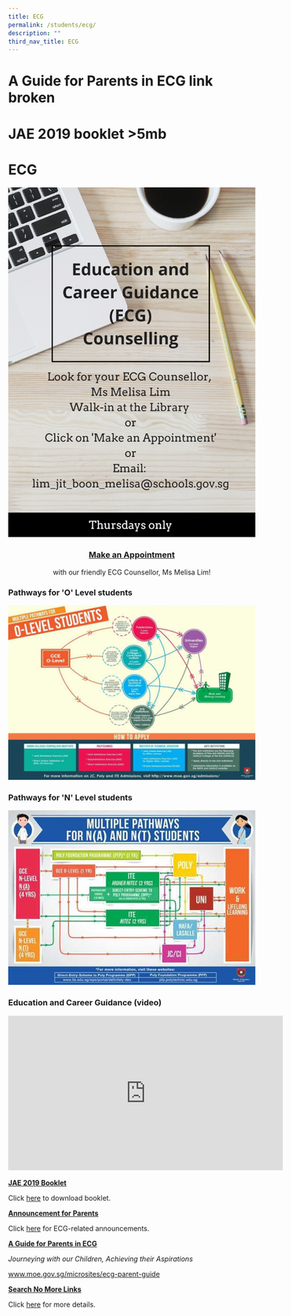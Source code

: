 ```yaml
---
title: ECG
permalink: /students/ecg/
description: ""
third_nav_title: ECG
---
```

# A Guide for Parents in ECG link broken

# JAE 2019 booklet >5mb
# ECG

![](/images/Our%20BBSS%20Experience/BBSS%20Student%20Wellbeing/Student/ECG%20Poster%202019.jpg)

### **<center><a href="https://go.gov.sg/ecg-msmel" target="_blank">Make an Appointment</a></center>**

<center>with our friendly ECG Counsellor, Ms Melisa Lim!</center>

### Pathways for 'O' Level students

![](/images/Our%20BBSS%20Experience/BBSS%20Student%20Wellbeing/Student/GCE%20O%20Level%20Multiple%20Pathways.jpg)

### Pathways for 'N' Level students

![](/images/Our%20BBSS%20Experience/BBSS%20Student%20Wellbeing/Student/multiple-pathways-N-level.jpg)

### Education and Career Guidance (video)

<iframe width="560" height="315" src="https://www.youtube.com/embed/12ass4FSCcg" title="Education and Career Guidance" frameborder="0" allow="accelerometer; autoplay; clipboard-write; encrypted-media; gyroscope; picture-in-picture" allowfullscreen></iframe>

**<u>JAE 2019 Booklet</u>**

Click <a href="https://bukitbatoksec.moe.edu.sg/qql/slot/u537/Total%20Curriculum/BBSS%20Student%20Wellbeing/JAE%20Exercise%202018%20Booklet/JAE%20Exercise%202019%20Booklet.pdf" target="_blank">here</a> to download booklet.

**<u>Announcement for Parents</u>**

Click <a href="/students/ECG/announcement-for-parents/" target="_blank">here</a> for ECG-related announcements.

**<u>A Guide for Parents in ECG</u>**  

_Journeying with our Children, Achieving their Aspirations_

<a href="http://www.moe.gov.sg/microsites/ecg-parent-guide" target="_blank">www.moe.gov.sg/microsites/ecg-parent-guide</a>

**<u>Search No More Links</u>**

Click <a href="/files/Our%20bbss%20experience/Students/LinksinSearchNoMore.pdf" target="_blank">here</a> for more details.